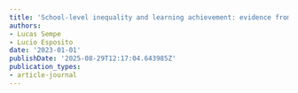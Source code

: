```yaml
---
title: 'School-level inequality and learning achievement: evidence from PISA'
authors:
- Lucas Sempe
- Lucio Esposito
date: '2023-01-01'
publishDate: '2025-08-29T12:17:04.643985Z'
publication_types:
- article-journal
---
```

